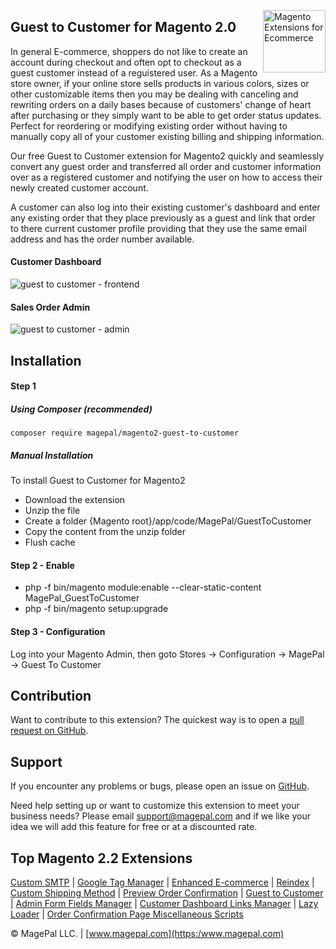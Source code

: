 <a href="http://www.magepal.com" title="Magento 2.0 Extensions" ><img src="https://image.ibb.co/dHBkYH/Magepal_logo.png" width="100" align="right" alt="Magento Extensions for Ecommerce" /></a>

## Guest to Customer for Magento 2.0 

In general E-commerce, shoppers do not like to create an account during checkout and often opt to checkout as a guest customer instead of a reguistered user. As a Magento store owner, if your online store sells products in various colors, sizes or other customizable items then you may be dealing with canceling and rewriting orders on a daily bases because of customers' change of heart after purchasing or they simply want to be able to get order status updates. Perfect for reordering or modifying existing order without having to manually copy all of your customer existing billing and shipping information.

Our free Guest to Customer extension for Magento2 quickly and seamlessly convert any guest order and transferred all order and customer information over as a registered customer and notifying the user on how to access their newly created customer account.

A customer can also log into their existing customer's dashboard and enter any existing order that they place previously as a guest and link that order to there current customer profile providing that they use the same email address and has the order number available. 

#### Customer Dashboard
![guest to customer - frontend](https://image.ibb.co/d7qhfx/Customer_Dashboard_Guest_to_Customer_for_Magento2.gif)

#### Sales Order Admin
![guest to customer - admin](https://image.ibb.co/jeOPtH/Sales_Order_Admin_Guest_to_Customer_for_Magento2.gif)

## Installation

#### Step 1
##### Using Composer (recommended)

```
composer require magepal/magento2-guest-to-customer
```

##### Manual Installation
To install Guest to Customer for Magento2
 * Download the extension
 * Unzip the file
 * Create a folder {Magento root}/app/code/MagePal/GuestToCustomer
 * Copy the content from the unzip folder
 * Flush cache

#### Step 2 -  Enable
 * php -f bin/magento module:enable --clear-static-content MagePal_GuestToCustomer
 * php -f bin/magento setup:upgrade

#### Step 3 - Configuration
Log into your Magento Admin, then goto Stores -> Configuration -> MagePal -> Guest To Customer

Contribution
---
Want to contribute to this extension? The quickest way is to open a [pull request on GitHub](https://help.github.com/articles/using-pull-requests).


Support
---
If you encounter any problems or bugs, please open an issue on [GitHub](https://github.com/magepal/magento2-guest-to-customer/issues).

Need help setting up or want to customize this extension to meet your business needs? Please email support@magepal.com and if we like your idea we will add this feature for free or at a discounted rate.

Top Magento 2.2 Extensions
---
[Custom SMTP](https://www.magepal.com/magento2/extensions/custom-smtp.html) | [Google Tag Manager](https://www.magepal.com/magento2/extensions/google-tag-manager.html) | [Enhanced E-commerce](https://www.magepal.com/magento2/extensions/enhanced-ecommerce-for-google-tag-manager.html) | [Reindex](https://www.magepal.com/magento2/extensions/reindex.html) | [Custom Shipping Method](https://www.magepal.com/magento2/extensions/custom-shipping-rates-for-magento-2.html) | [Preview Order Confirmation](https://www.magepal.com/magento2/extensions/preview-order-confirmation-page-for-magento-2.html) | [Guest to Customer](https://www.magepal.com/magento2/extensions/guest-to-customer.html) | [Admin Form Fields Manager](https://www.magepal.com/magento2/extensions/admin-form-fields-manager-for-magento-2.html) | [Customer Dashboard Links Manager](https://www.magepal.com/magento2/extensions/customer-dashboard-links-manager-for-magento-2.html) | [Lazy Loader](https://www.magepal.com/magento2/extensions/lazy-load.html) | [Order Confirmation Page Miscellaneous Scripts](https://www.magepal.com/magento2/extensions/order-confirmation-miscellaneous-scripts-for-magento-2.html)

© MagePal LLC. | [www.magepal.com](https:/www.magepal.com)
